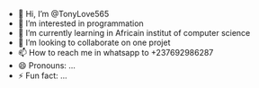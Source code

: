 - 👋 Hi, I’m @TonyLove565
- 👀 I’m interested in programmation 
- 🌱 I’m currently learning in Africain institut of computer science 
- 💞️ I’m looking to collaborate on one projet 
- 📫 How to reach me in whatsapp to +237692986287 
- 😄 Pronouns: ...
- ⚡ Fun fact: ...

<!---
TonyLove565/TonyLove565 is a ✨ special ✨ repository because its `README.md` (this file) appears on your GitHub profile.
You can click the Preview link to take a look at your changes.
--->
